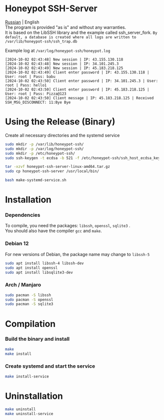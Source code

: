 # Honeypot SSH-Server
[Russian](README_RU.md) | English</br>
The program is provided "as is" and without any warranties. </br>
It is based on the LibSSH library and the example called ssh_server_fork.
`By default, a database is created where all logs are written to /var/lib/honeypot-ssh/ssh_trap.db`

Example log at `/var/log/honeypot-ssh/honeypot.log`</br>
```
[2024-10-02 02:43:48] New session | IP: 43.155.130.118
[2024-10-02 02:43:48] New session | IP: 34.101.245.3
[2024-10-02 02:43:49] New session | IP: 45.183.218.125
[2024-10-02 02:43:49] Client enter password | IP: 43.155.130.118 | User: root | Pass: babu
[2024-10-02 02:43:50] Client enter password | IP: 34.101.245.3 | User: root | Pass: hello1
[2024-10-02 02:43:50] Client enter password | IP: 45.183.218.125 | User: root | Pass: Pizza@123
[2024-10-02 02:43:50] Client message | IP: 45.183.218.125 | Received SSH_MSG_DISCONNECT: 11:Bye Bye
```

# Using the Release (Binary)
Create all necessary directories and the systemd service
```bash
sudo mkdir -p /var/lib/honeypot-ssh/
sudo mkdir -p /var/log/honeypot-ssh/
sudo mkdir -p /etc/honeypot-ssh/
sudo ssh-keygen -t ecdsa -b 521 -f /etc/honeypot-ssh/ssh_host_ecdsa_key -N ""

tar -xzvf honeypot-ssh-server-linux-amd64.tar.gz
sudo cp honeypot-ssh-server /usr/local/bin/

bash make-systemd-service.sh
```

# Installation
### Dependencies
To compile, you need the packages: `libssh`, `openssl`, `sqlite3` .</br>
You should also have the compiler `gcc` and `make`.

### Debian 12
For new versions of Debian, the package name may change to `libssh-5`
```bash
sudo apt install libssh-4 libssh-dev
sudo apt install openssl
sudo apt install libsqlite3-dev
```

### Arch / Manjaro
```bash
sudo pacman -S libssh
sudo pacman -S openssl
sudo pacman -S sqlite3
```

# Compilation
### Build the binary and install
```bash
make
make install
```

### Create systemd and start the service
```bash
make install-service
```

# Uninstallation
```bash
make uninstall
make uninstall-service
```
